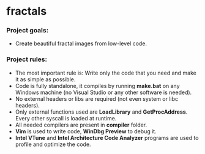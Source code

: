 # fractals

### Project goals:<br />
* Create beautiful fractal images from low-level code.

### Project rules:<br />
* The most important rule is: Write only the code that you need and make it as simple as possible.
* Code is fully standalone, it compiles by running <b>make.bat</b> on any Windows machine (no Visual Studio or any other software is needed).
* No external headers or libs are required (not even system or libc headers).
* Only external functions used are <b>LoadLibrary</b> and <b>GetProcAddress</b>. Every other syscall is loaded at runtime.
* All needed compilers are present in <b>compiler</b> folder.
* <b>Vim</b> is used to write code, <b>WinDbg Preview</b> to debug it.
* <b>Intel VTune</b> and <b>Intel Architecture Code Analyzer</b> programs are used to profile and optimize the code.
